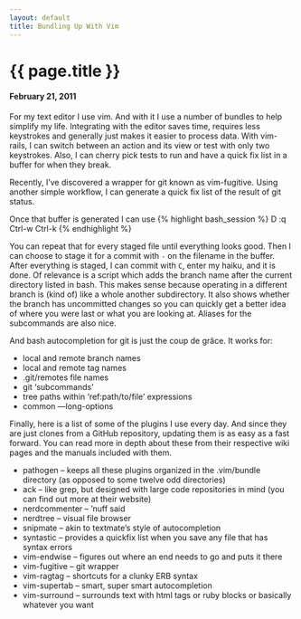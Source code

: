 ```yaml
---
layout: default
title: Bundling Up With Vim
---
```


# {{ page.title }}
#### February 21, 2011

For my text editor I use vim. And with it I use a number of bundles to help simplify my life. Integrating with the editor saves time, requires less keystrokes and generally just makes it easier to process data.
With vim-rails, I can switch between an action and its view or test with only two keystrokes. Also, I can cherry pick tests to run and have a quick fix list in a buffer for when they break.

Recently, I’ve discovered a wrapper for git known as vim-fugitive. Using another simple workflow, I can generate a quick fix list of the result of git status.

Once that buffer is generated I can use
{% highlight bash_session %}
    D
    :q
    Ctrl-w
    Ctrl-k
{% endhighlight %}

You can repeat that for every staged file until everything looks good. Then I can choose to stage it for a commit with `-` on the filename in the buffer.
After everything is staged, I can commit with `C`, enter my haiku, and it is done.
Of relevance is a script which adds the branch name after the current directory listed in bash. This makes sense because operating in a different branch is (kind of) like a whole another subdirectory. It also shows whether the branch has uncommitted changes so you can quickly get a better idea of where you were last or what you are looking at.
Aliases for the subcommands are also nice.

And bash autocompletion for git is just the coup de grâce. It works for:
* local and remote branch names
* local and remote tag names
* .git/remotes file names
* git ‘subcommands’
* tree paths within ‘ref:path/to/file’ expressions
* common —long-options

Finally, here is a list of some of the plugins I use every day. And since they are just clones from a GitHub repository, updating them is as easy as a fast forward. You can read more in depth about these from their respective wiki pages and the manuals included with them.
* pathogen – keeps all these plugins organized in the .vim/bundle directory (as opposed to some twelve odd directories)
* ack – like grep, but designed with large code repositories in mind (you can find out more at their website)
* nerdcommenter – ’nuff said
* nerdtree – visual file browser
* snipmate – akin to textmate’s style of autocompletion
* syntastic – provides a quickfix list when you save any file that has syntax errors
* vim-endwise – figures out where an end needs to go and puts it there
* vim-fugitive – git wrapper
* vim-ragtag – shortcuts for a clunky ERB syntax
* vim-supertab – smart, super smart autocompletion
* vim-surround – surrounds text with html tags or ruby blocks or basically whatever you want
